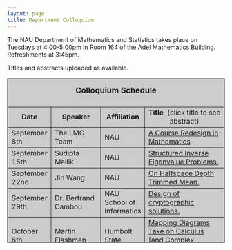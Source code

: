 ```yaml
---
layout: page
title: Department Colloquium
---
```


The NAU Department of Mathematics and Statistics takes place on Tuesdays at 4:00-5:00pm in Room 164 of the Adel Mathematics
Building. Refreshments at 3:45pm.

Titles and abstracts uploaded as available.

<table width="90%" height="381" border="" align="center" bordercolor="#333333" bgcolor="#CCCCCC">
<caption>
<center>
  <p><b><font size="+1">Colloquium Schedule</font></b></p>
  </center>
</caption>

<tbody><tr>
<td width="17%">
<center>
  <b>Date</b>
</center></td>

<td width="16%">
<center>
  <b>Speaker</b>
</center></td>

<td width="12%">
<center>
  <b>Affiliation</b>
</center></td>

<td width="55%">
<center>
  <b>Title&nbsp;</b> (click title to see abstract)
</center></td>
</tr>

<tr>
<td>September 8th</td>
<td>The LMC Team</td>
<td>NAU</td>
<td><a href="{{ site.baseurl }}/colloquium_files/lmc_090815.pdf" target="_blank">A Course Redesign in Mathematics</a></td>
</tr>

<tr>
<td>September 15th</td>
<td>Sudipta Mallik</td>
<td>NAU</td>
<td><a href="{{ site.baseurl }}/colloquium_files/mallik_091515.pdf" target="_blank">
Structured Inverse Eigenvalue Problems.</a></td>
</tr>

<tr>
<td>September 22nd</td>
<td>Jin Wang</td>
<td>NAU</td>
<td><a href="{{ site.baseurl }}/colloquium_files/wang_092215.pdf" target="_blank">
On Halfspace Depth Trimmed Mean.</a></td>
</tr>

<tr>
<td>September 29th</td>
<td>Dr. Bertrand Cambou</td>
<td>NAU School of Informatics</td>
<td><a href="{{ site.baseurl }}/colloquium_files/cambou_092915.pdf" target="_blank">
Design of cryptographic solutions.</a></td>
</tr>

<tr>
<td>October 6th</td>
<td>Martin Flashman</td>
<td>Humbolt State</td>
<td><a href="{{ site.baseurl }}/colloquium_files/flashman_100615.pdf" target="_blank">
Mapping Diagrams Take on Calculus [and Complex Variables].</a></td>
</tr>

<tr>
<td>October 13th</td>
<td>Mike Falk</td>
<td>NAU</td>
<td><a href="{{ site.baseurl }}/colloquium_files/falk_101315.pdf" target="_blank">
A geometer’s view of frames: definitions and open problems.</a></td>
</tr>

<tr>
<td>October 20th</td>
<td>Nandor Sieben</td>
<td>NAU</td>
<td><a href="{{ site.baseurl }}/colloquium_files/sieben_102015.pdf" target="_blank">
Sabbatical Report.</a></td>
</tr>

<tr>
<td>October 27th</td>
<td>Dana Ernst</td>
<td>NAU</td>
<td><a href="{{ site.baseurl }}/colloquium_files/ernst_102715.pdf" target="_blank">
Exploring Conway’s Sylver Coinage game.</a></td>
</tr>

<tr>
<td>November 3rd</td>
<td>Derek Sonderegger</td>
<td>NAU</td>
<td><a href="{{ site.baseurl }}/colloquium_files/sonderegger_110315.pdf" target="_blank">
TBA.</a></td>
</tr>

<tr>
<td>November 10th</td>
<td>Ed Ryan</td>
<td>Post-doctoral research associate
<br> ASU</td>
<td><a href="{{ site.baseurl }}/colloquium_files/ryan_111015.pdf" target="_blank">
Statistical and mathematical approaches to understanding the factors governing ecosystem carbon fluxes.
</a></td>
</tr>

<tr>
<td>November 17th</td>
<td>Andrew Lebovitz</td>
<td>NAU</td>
<td><a href="{{ site.baseurl }}/colloquium_files/lebovitz_111715.pdf" target="_blank">
Elementary Operations and Functions, and Reflections.</a></td>
</tr>

<tr>
<td>November 24th</td>
<td>Tom Dunn</td>
<td>Bemidji State University</td>
<td><a href="{{ site.baseurl }}/colloquium_files/stlaurent_112415.pdf" target="_blank">
TBA.</a></td>
</tr>

<tr>
  <td>December 1st</td>
  <td>Thomas Holtztworth</td>
  <td>NAU</td>
<td><a href="{{ site.baseurl }}/colloquium_files/holtzworth_120115.pdf" target="_blank">
M.S. Thesis talk, advisor Mike Falk.</a></td>
</tr>

<tr>
  <td>December 8th</td>
  <td>Reading Week</td>
  <td>No talk scheduled</td>
<td></td>
</tr>

<tr>
<td>TBA</td>
<td>Roy St. Laurent</td>
<td>NAU</td>
<td><a href="{{ site.baseurl }}/colloquium_files/stlaurent_112415.pdf" target="_blank">
Bootstrap Confidence Intervals, Randomization Tests, and STA 270.</a></td>
</tr>
